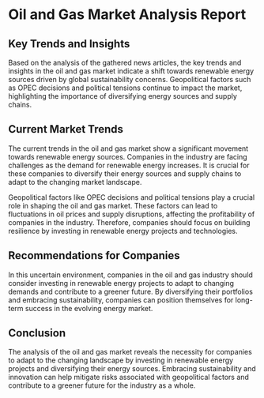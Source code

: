 # Oil and Gas Market Analysis Report

## Key Trends and Insights

Based on the analysis of the gathered news articles, the key trends and insights in the oil and gas market indicate a shift towards renewable energy sources driven by global sustainability concerns. Geopolitical factors such as OPEC decisions and political tensions continue to impact the market, highlighting the importance of diversifying energy sources and supply chains.

## Current Market Trends

The current trends in the oil and gas market show a significant movement towards renewable energy sources. Companies in the industry are facing challenges as the demand for renewable energy increases. It is crucial for these companies to diversify their energy sources and supply chains to adapt to the changing market landscape.

Geopolitical factors like OPEC decisions and political tensions play a crucial role in shaping the oil and gas market. These factors can lead to fluctuations in oil prices and supply disruptions, affecting the profitability of companies in the industry. Therefore, companies should focus on building resilience by investing in renewable energy projects and technologies.

## Recommendations for Companies

In this uncertain environment, companies in the oil and gas industry should consider investing in renewable energy projects to adapt to changing demands and contribute to a greener future. By diversifying their portfolios and embracing sustainability, companies can position themselves for long-term success in the evolving energy market.

## Conclusion

The analysis of the oil and gas market reveals the necessity for companies to adapt to the changing landscape by investing in renewable energy projects and diversifying their energy sources. Embracing sustainability and innovation can help mitigate risks associated with geopolitical factors and contribute to a greener future for the industry as a whole.